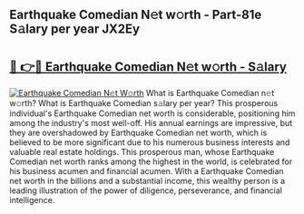 ## Earthquake Comedian N𝚎t w𝚘rth - Part-81e S𝚊lary per year JX2Ey

# <h2><a href="http://gc570lg.nevu.top/?p=Earthquake+Comedian">🔗 👉🔴 Earthquake Comedian N𝚎t w𝚘rth - S𝚊lary</a></h2>

[![Earthquake Comedian N𝚎t W𝚘rth](https://i.imgur.com/Oavwk0R.jpeg)](http://gc570lg.nevu.top/?p=Earthquake+Comedian)
What is Earthquake Comedian n𝚎t w𝚘rth? What is Earthquake Comedian s𝚊lary per year?
This prosperous individual's Earthquake Comedian net worth is considerable, positioning him among the industry's most well-off. His annual earnings are impressive, but they are overshadowed by Earthquake Comedian net worth, which is believed to be more significant due to his numerous business interests and valuable real estate holdings. This prosperous man, whose Earthquake Comedian net worth ranks among the highest in the world, is celebrated for his business acumen and financial acumen. With a Earthquake Comedian net worth in the billions and a substantial income, this wealthy person is a leading illustration of the power of diligence, perseverance, and financial intelligence.
